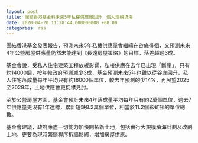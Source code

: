 ```yaml
---
layout: post
title: 團結香港基金料未來5年私樓供應難回升　倡大規模填海
date: 2020-04-20 11:28:44.000000000 +08:00
categories: rss
---
```


團結香港基金發表報告，預測未來5年私樓供應量會繼續在谷底徘徊，又預測未來4年公營房屋供應量仍然未能達到《長遠房屋策略》的目標，落差超過3成。

基金會說，受私人住宅建築工程放緩影響，私樓供應在去年已出現「斷崖」，只有約14000個，按年較政府預測減少3成，基金預測未來5年也難以從谷底回升，私人住宅落成量每年平均只有約16000個單位，較去年預測的少14%，再展望2025至2029年，土地供應會更捉襟見肘。

至於公營房屋方面，基金會預計未來4年落成量平均每年只有約2萬個單位，過去7年供應量更沒有1年達標，累計短缺8.2萬個單位，相當於11.2個彩虹邨的單位總數。

基金會建議，政府應盡一切能力加快開拓新土地，包括實行大規模填海計劃及改劃土地，更要為現時繁鎖程序拆牆鬆綁，增加房屋供應。
